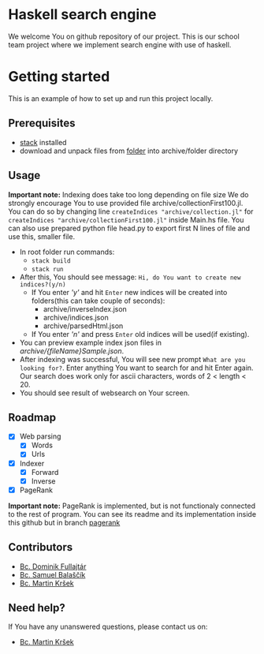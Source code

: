 # __Haskell search engine__
We welcome You on github repository of our project. This is our school team project where we implement search engine with use of haskell.

# __Getting started__
This is an example of how to set up and run this project locally.
## __Prerequisites__
 - [stack](https://docs.haskellstack.org/en/stable/README/) installed
 - download and unpack files from [folder](https://datasetsearch.research.google.com/search?query=html%20pages&docid=L2cvMTFqbnpkbGhsbQ%3D%3D) into archive/folder directory

## __Usage__
__Important note:__
Indexing does take too long depending on file size We do strongly encourage You to use provided file archive/collectionFirst100.jl. You can do so by changing line `createIndices "archive/collection.jl"` for `createIndices "archive/collectionFirst100.jl"` inside Main.hs file. You can also use prepared python file head.py to export first N lines of file and use this, smaller file.
 - In root folder run commands:
    - ```stack build```
    - ```stack run```
 - After this, You should see message: ```Hi, do You want to create new indices?(y/n)```
   - If You enter _'y'_ and hit `Enter` new indices will be created into folders(this can take couple of seconds):
      - archive/inverseIndex.json
      - archive/indices.json
      - archive/parsedHtml.json
   - If You enter _'n'_ and press `Enter` old indices will be used(if existing).
 - You can preview example index json files in _archive/{fileName}Sample.json_.
 - After indexing was successful, You will see new prompt ```What are you looking for?```. Enter anything You want to search for and hit Enter again. Our search does work only for ascii characters, words of 2 < length < 20.
 - You should see result of websearch on Your screen.

## __Roadmap__
- [x] Web parsing
    - [x] Words
    - [x] Urls
- [x] Indexer
    - [x] Forward
    - [x] Inverse
- [x] PageRank

__Important note:__ PageRank is implemented, but is not functionaly connected to the rest of program. You can see its readme and its implementation inside this github but in branch [pagerank](https://github.com/MartinKrsek/haskell_search_engine/tree/pagerank) 

## __Contributors__
 - [Bc. Dominik Fullajtár](https://github.com/fullajtar)
 - [Bc. Samuel Balaščík](https://github.com/cybjorge)
 - [Bc. Martin Kršek](https://github.com/MartinKrsek)

## __Need help?__
If You have any unanswered questions, please contact us on:
 - [Bc. Martin Kršek](mailto:martin.krsek1@gmail.com?subject=[GitHub]%20Haskell%20search%20engine)
